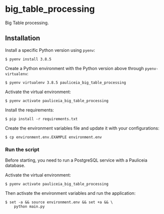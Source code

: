 # big_table_processing

Big Table processing.


## Installation

Install a specific Python version using `pyenv`:

```
$ pyenv install 3.8.5
```

Create a Python environment with the Python version above through `pyenv-virtualenv`:

```
$ pyenv virtualenv 3.8.5 pauliceia_big_table_processing
```

Activate the virtual environment:

```
$ pyenv activate pauliceia_big_table_processing
```

Install the requirements:

```
$ pip install -r requirements.txt
```

Create the environment variables file and update it with your configurations:

```
$ cp environment.env.EXAMPLE environment.env
```


### Run the script

Before starting, you need to run a PostgreSQL service with a Pauliceia database.

Activate the virtual environment:

```
$ pyenv activate pauliceia_big_table_processing
```

Then activate the environment variables and run the application:

```
$ set -a && source environment.env && set +a && \
    python main.py
```
